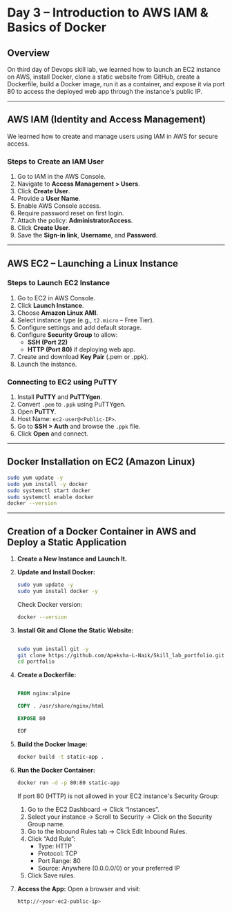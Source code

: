 # Day 3 – Introduction to AWS IAM & Basics of Docker

## Overview

On third day of Devops skill lab, we learned how to launch an EC2 instance on AWS, install Docker, clone a static website from GitHub, create a Dockerfile, build a Docker image, run it as a container, and expose it via port 80 to access the deployed web app through the instance's public IP.

---

## AWS IAM (Identity and Access Management)

We learned how to create and manage users using IAM in AWS for secure access.

### Steps to Create an IAM User

1. Go to IAM in the AWS Console.
2. Navigate to **Access Management > Users**.
3. Click **Create User**.
4. Provide a **User Name**.
5. Enable AWS Console access.
6. Require password reset on first login.
7. Attach the policy: **AdministratorAccess**.
8. Click **Create User**.
9. Save the **Sign-in link**, **Username**, and **Password**.

---

## AWS EC2 – Launching a Linux Instance

### Steps to Launch EC2 Instance

1. Go to EC2 in AWS Console.
2. Click **Launch Instance**.
3. Choose **Amazon Linux AMI**.
4. Select instance type (e.g., `t2.micro` – Free Tier).
5. Configure settings and add default storage.
6. Configure **Security Group** to allow:
   - **SSH (Port 22)**
   - **HTTP (Port 80)** if deploying web app.
7. Create and download **Key Pair** (.pem or .ppk).
8. Launch the instance.

### Connecting to EC2 using PuTTY

1. Install **PuTTY** and **PuTTYgen**.
2. Convert `.pem` to `.ppk` using PuTTYgen.
3. Open **PuTTY**.
4. Host Name: `ec2-user@<Public-IP>`.
5. Go to **SSH > Auth** and browse the `.ppk` file.
6. Click **Open** and connect.

---

## Docker Installation on EC2 (Amazon Linux)

```bash
sudo yum update -y
sudo yum install -y docker
sudo systemctl start docker
sudo systemctl enable docker
docker --version
```

---

## Creation of a Docker Container in AWS and Deploy a Static Application

1. **Create a New Instance and Launch It.**

2. **Update and Install Docker:**

    ```bash
    sudo yum update -y
    sudo yum install docker -y
    ```

    Check Docker version:

    ```bash
    docker --version
    ```

3. **Install Git and Clone the Static Website:**

    ```bash

    sudo yum install git -y
    git clone https://github.com/Apeksha-L-Naik/Skill_lab_portfolio.git
    cd portfolio
    ```

4. **Create a Dockerfile:**

    ```dockerfile

    FROM nginx:alpine

    COPY . /usr/share/nginx/html

    EXPOSE 80

    EOF
    ```

5. **Build the Docker Image:**

    ```bash
    docker build -t static-app .
    ```

6. **Run the Docker Container:**

    ```bash
    docker run -d -p 80:80 static-app
    ```

    If port 80 (HTTP) is not allowed in your EC2 instance's Security Group:

    1. Go to the EC2 Dashboard → Click “Instances”.
    2. Select your instance → Scroll to Security → Click on the Security Group name.
    3. Go to the Inbound Rules tab → Click Edit Inbound Rules.
    4. Click “Add Rule”:
        - Type: HTTP
        - Protocol: TCP
        - Port Range: 80
        - Source: Anywhere (0.0.0.0/0) or your preferred IP
    5. Click Save rules.

7. **Access the App:**
    Open a browser and visit:

    ```bash
    http://<your-ec2-public-ip>
    ```
